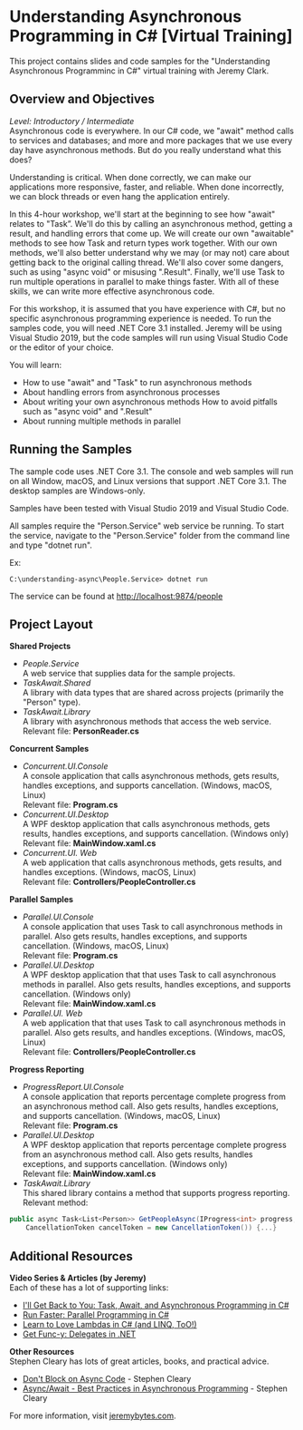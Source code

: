 Understanding Asynchronous Programming in C# [Virtual Training]
============================
This project contains slides and code samples for the "Understanding Asynchronous Programminc in C#" virtual training with Jeremy Clark.  

Overview and Objectives
-----------------------
*Level: Introductory / Intermediate*  
Asynchronous code is everywhere. In our C# code, we "await" method calls to services and databases; and more and more packages that we use every day have asynchronous methods. But do you really understand what this does?  

Understanding is critical. When done correctly, we can make our applications more responsive, faster, and reliable. When done incorrectly, we can block threads or even hang the application entirely.  

In this 4-hour workshop, we'll start at the beginning to see how "await" relates to "Task”. We'll do this by calling an asynchronous method, getting a result, and handling errors that come up. We will create our own "awaitable" methods to see how Task and return types work together. With our own methods, we'll also better understand why we may (or may not) care about getting back to the original calling thread. We'll also cover some dangers, such as using "async void" or misusing ".Result". Finally, we'll use Task to run multiple operations in parallel to make things faster. With all of these skills, we can write more effective asynchronous code.  

For this workshop, it is assumed that you have experience with C#, but no specific asynchronous programming experience is needed. To run the samples code, you will need .NET Core 3.1 installed. Jeremy will be using Visual Studio 2019, but the code samples will run using Visual Studio Code or the editor of your choice.  

You will learn:  
* How to use "await" and "Task" to run asynchronous methods  
* About handling errors from asynchronous processes  
* About writing your own asynchronous methods
How to avoid pitfalls such as "async void" and ".Result"  
* About running multiple methods in parallel  

Running the Samples
-------------------
The sample code uses .NET Core 3.1. The console and web samples will run on all Window, macOS, and Linux versions that support .NET Core 3.1. The desktop samples are Windows-only.

Samples have been tested with Visual Studio 2019 and Visual Studio Code.

All samples require the "Person.Service" web service be running. To start the service, navigate to the "Person.Service" folder from the command line and type "dotnet run".

Ex:
```
C:\understanding-async\People.Service> dotnet run
```  

The service can be found at [http://localhost:9874/people](http://localhost:9874/people)

Project Layout
--------------
**Shared Projects**  
* *People.Service*  
A web service that supplies data for the sample projects.  
* *TaskAwait.Shared*  
A library with data types that are shared across projects (primarily the "Person" type).  
* *TaskAwait.Library*  
A library with asynchronous methods that access the web service.  
Relevant file: **PersonReader.cs**

**Concurrent Samples**
* *Concurrent.UI.Console*  
A console application that calls asynchronous methods, gets results, handles exceptions, and supports cancellation. (Windows, macOS, Linux)  
Relevant file: **Program.cs**
* *Concurrent.UI.Desktop*  
A WPF desktop application that calls asynchronous methods, gets results, handles exceptions, and supports cancellation. (Windows only)  
Relevant file: **MainWindow.xaml.cs**  
* *Concurrent.UI. Web*  
A web application that calls asynchronous methods, gets results, and handles exceptions. (Windows, macOS, Linux)  
Relevant file: **Controllers/PeopleController.cs**  

**Parallel Samples**
* *Parallel.UI.Console*  
A console application that uses Task to call asynchronous methods in parallel. Also gets results, handles exceptions, and supports cancellation. (Windows, macOS, Linux)  
Relevant file: **Program.cs**
* *Parallel.UI.Desktop*  
A WPF desktop application that that uses Task to call asynchronous methods in parallel. Also gets results, handles exceptions, and supports cancellation. (Windows only)  
Relevant file: **MainWindow.xaml.cs**  
* *Parallel.UI. Web*  
A web application that that uses Task to call asynchronous methods in parallel. Also gets results, and handles exceptions. (Windows, macOS, Linux)  
Relevant file: **Controllers/PeopleController.cs**  

**Progress Reporting**  
* *ProgressReport.UI.Console*  
A console application that reports percentage complete progress from an asynchronous method call. Also gets results, handles exceptions, and supports cancellation. (Windows, macOS, Linux)  
Relevant file: **Program.cs**
* *Parallel.UI.Desktop*  
A WPF desktop application that  reports percentage complete progress from an asynchronous method call. Also gets results, handles exceptions, and supports cancellation. (Windows only)  
Relevant file: **MainWindow.xaml.cs**  
* *TaskAwait.Library*  
This shared library contains a method that supports progress reporting.  
Relevant method:
```c#
public async Task<List<Person>> GetPeopleAsync(IProgress<int> progress,
    CancellationToken cancelToken = new CancellationToken()) {...}
```

Additional Resources
--------------------
**Video Series & Articles (by Jeremy)**  
Each of these has a lot of supporting links:  
* [I'll Get Back to You: Task, Await, and Asynchronous Programming in C#](http://www.jeremybytes.com/Demos.aspx#TaskAndAwait)  
* [Run Faster: Parallel Programming in C#](http://www.jeremybytes.com/Demos.aspx#ParallelProgramming)  
* [Learn to Love Lambdas in C# (and LINQ, ToO!)](http://www.jeremybytes.com/Demos.aspx#LLL)  
* [Get Func-y: Delegates in .NET](http://www.jeremybytes.com/Demos.aspx#GF)

**Other Resources**  
Stephen Cleary has lots of great articles, books, and practical advice.
* [Don't Block on Async Code](https://blog.stephencleary.com/2012/07/dont-block-on-async-code.html) - Stephen Cleary
* [Async/Await - Best Practices in Asynchronous Programming](https://docs.microsoft.com/en-us/archive/msdn-magazine/2013/march/async-await-best-practices-in-asynchronous-programming) - Stephen Cleary

For more information, visit [jeremybytes.com](http://www.jeremybytes.com).